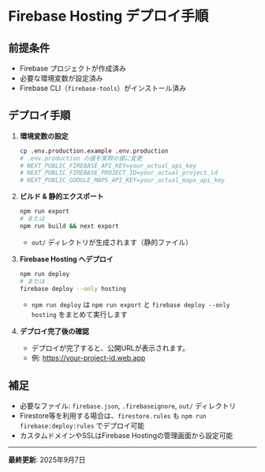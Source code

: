 # Firebase Hosting デプロイ手順

## 前提条件
- Firebase プロジェクトが作成済み
- 必要な環境変数が設定済み
- Firebase CLI（`firebase-tools`）がインストール済み

## デプロイ手順

1. **環境変数の設定**
   ```bash
   cp .env.production.example .env.production
   # .env.production の値を実際の値に変更
   # NEXT_PUBLIC_FIREBASE_API_KEY=your_actual_api_key
   # NEXT_PUBLIC_FIREBASE_PROJECT_ID=your_actual_project_id
   # NEXT_PUBLIC_GOOGLE_MAPS_API_KEY=your_actual_maps_api_key
   ```

2. **ビルド & 静的エクスポート**
   ```bash
   npm run export
   # または
   npm run build && next export
   ```
   - `out/` ディレクトリが生成されます（静的ファイル）

3. **Firebase Hosting へデプロイ**
   ```bash
   npm run deploy
   # または
   firebase deploy --only hosting
   ```
   - `npm run deploy` は `npm run export` と `firebase deploy --only hosting` をまとめて実行します

4. **デプロイ完了後の確認**
   - デプロイが完了すると、公開URLが表示されます。
   - 例: https://your-project-id.web.app

## 補足
- 必要なファイル: `firebase.json`, `.firebaseignore`, `out/` ディレクトリ
- Firestore等を利用する場合は、`firestore.rules` も `npm run firebase:deploy:rules` でデプロイ可能
- カスタムドメインやSSLはFirebase Hostingの管理画面から設定可能

---

**最終更新**: 2025年9月7日
